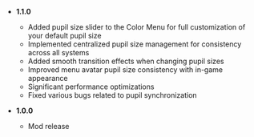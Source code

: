-   **1.1.0**

    -   Added pupil size slider to the Color Menu for full customization of your default pupil size
    -   Implemented centralized pupil size management for consistency across all systems
    -   Added smooth transition effects when changing pupil sizes
    -   Improved menu avatar pupil size consistency with in-game appearance
    -   Significant performance optimizations
    -   Fixed various bugs related to pupil synchronization

-   **1.0.0**

    -   Mod release